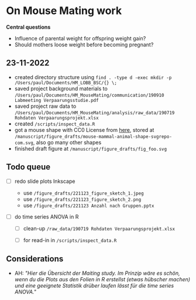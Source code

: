 # On Mouse Mating work 

**Central questions**
* Influence of parental weight for offspring weight gain?
* Should mothers loose weight before becoming pregnant?

## 23-11-2022

* created directory structure using `find . -type d -exec mkdir -p /Users/paul/Documents/HM_LOBB_BSC/{} \;`
* saved project background materials to `/Users/paul/Documents/HM_MouseMating/communication/190910 Labmeeting Verpaarungsstudie.pdf`
* saved project raw data to `/Users/paul/Documents/HM_MouseMating/analysis/raw_data/190719 Rohdaten Verpaarungsprojekt.xlsx`
* created `/scripts/inspect_data.R`
* got a mouse shape with CC0 License from [here](https://www.svgrepo.com/svg/142184/mouse-mammal-animal-shape), stored at `/manuscript/figure_drafts/mouse-mammal-animal-shape-svgrepo-com.svg`, also go many other shapes
* finished draft figure at `/manuscript/figure_drafts/fig_foo.svg`


## Todo queue

* [ ] redo slide plots Inkscape
  * use `/figure_drafts/221123_figure_sketch_1.jpeg`
  * use `/figure_drafts/221123_figure_sketch_2.png`
  * use `/figure_drafts/221123 Anzahl nach Gruppen.pptx`

* [ ] do time series ANOVA in R
  * [ ] clean-up `/raw_data/190719 Rohdaten Verpaarungsprojekt.xlsx`
  * [ ] for read-in in `/scripts/inspect_data.R`


## Considerations

* AH: _"Hier die Übersicht der Maiting study. Im Prinzip wäre es schön, wenn du die Plots aus den Folien in R erstellst (etwas hübscher machen) und eine geeignete Statistik drüber laufen lässt für die time series ANOVA."_




